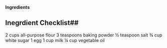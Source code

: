 **Ingredients**
## Inegrdient Checklist##
2 cups all-purpose flour
3 teaspoons baking powder
½ teaspoon salt
¾ cup white sugar
1 egg
1 cup milk
¼ cup vegetable oil